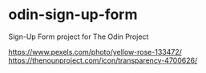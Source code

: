 # odin-sign-up-form
Sign-Up Form project for The Odin Project

https://www.pexels.com/photo/yellow-rose-133472/
https://thenounproject.com/icon/transparency-4700626/
